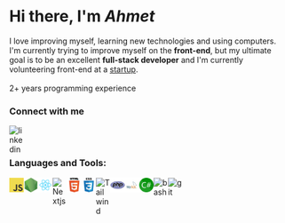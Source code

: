 # Hi there, I'm **_Ahmet_**

I love improving myself, learning new technologies and using computers.\
I'm currently trying to improve myself on the **front-end**, but my ultimate goal is to be an excellent **full-stack developer** and I'm currently volunteering front-end at a [startup](https://www.socialart.app/).\
\
2+ years programming experience

### Connect with me

[<img align="left" alt="linkedin" width="26px" src="https://cdn-icons-png.flaticon.com/512/174/174857.png"/>][linkedin]
</br></br>

### Languages and Tools:

<img align="left" alt="Javascript" width="26px" src="https://raw.githubusercontent.com/github/explore/80688e429a7d4ef2fca1e82350fe8e3517d3494d/topics/javascript/javascript.png"/>
<img align="left" alt="Nodejs" width="26px" src="https://raw.githubusercontent.com/github/explore/80688e429a7d4ef2fca1e82350fe8e3517d3494d/topics/nodejs/nodejs.png"/>
<img align="left" alt="React" width="26px" src="https://raw.githubusercontent.com/github/explore/80688e429a7d4ef2fca1e82350fe8e3517d3494d/topics/react/react.png"/>
<img align="left" alt="Nextjs" width="26px" src="https://www.rlogical.com/wp-content/uploads/2021/08/Rlogical-Blog-Images-thumbnail.png"/>
<img align="left" alt="Html5" width="26px" src="https://raw.githubusercontent.com/github/explore/80688e429a7d4ef2fca1e82350fe8e3517d3494d/topics/html/html.png"/>
<img align="left" alt="Css" width="26px" src="https://raw.githubusercontent.com/github/explore/80688e429a7d4ef2fca1e82350fe8e3517d3494d/topics/css/css.png"/>
<img align="left" alt="Tailwind" width="26px" src="https://cdn.icon-icons.com/icons2/2107/PNG/512/file_type_tailwind_icon_130128.png"/>
<img align="left" alt="Php" width="26px" src="https://raw.githubusercontent.com/github/explore/80688e429a7d4ef2fca1e82350fe8e3517d3494d/topics/php/php.png"/>
<img align="left" alt="Mysql" width="26px" src="https://raw.githubusercontent.com/github/explore/80688e429a7d4ef2fca1e82350fe8e3517d3494d/topics/mysql/mysql.png"/>
<img align="left" alt="C#" width="26px" src="https://raw.githubusercontent.com/github/explore/80688e429a7d4ef2fca1e82350fe8e3517d3494d/topics/csharp/csharp.png"/>
<img align="left" alt="bash" width="26px" src="https://raw.githubusercontent.com/jmnote/z-icons/master/svg/bash.svg"/>
<img align="left" alt="git" width="26px" src="https://raw.githubusercontent.com/jmnote/z-icons/master/svg/git.svg"/>




[linkedin]: https://www.linkedin.com/in/ahmet-ali-%C3%B6zdemir-533aa4101/